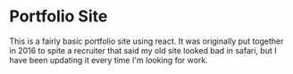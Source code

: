 # Portfolio Site

This is a fairly basic portfolio site using react. It was originally put together in 2016 to spite a recruiter that said my old site looked bad in safari, but I have been updating it every time I'm looking for work.
